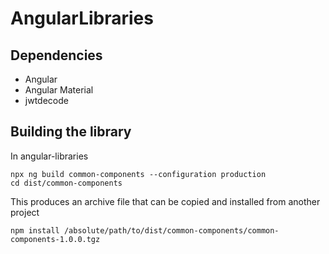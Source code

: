 # AngularLibraries

## Dependencies

- Angular
- Angular Material
- jwtdecode

## Building the library

In angular-libraries
```
npx ng build common-components --configuration production
cd dist/common-components
```

This produces an archive file that can be copied and installed from another project
```
npm install /absolute/path/to/dist/common-components/common-components-1.0.0.tgz
```
